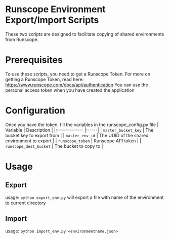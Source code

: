 # Runscope Environment Export/Import Scripts

These two scripts are designed to facilitate copying of shared environments from Runscope.

# Prerequisites
To use these scripts, you need to get a Runscope Token.
For more on getting a Runscope Token, read here: https://www.runscope.com/docs/api/authentication 
You can use the personal access token when you have created the application

# Configuration
Once you have the token, fill the variables in the runscope_config.py file
| Variable        | Description  |
|:------------- |:-----|
| ```master_bucket_key``` | The bucket key to export from |
| ```master_env_id``` | The UUID of the shared environment to export |
| ```runscope_token``` | Runscope API token |
| ```runscope_dest_bucket``` | The bucket to copy to |

# Usage

## Export
usage: `python export_env.py`
will export a file with name of the environment to current directory

## Import
usage: `python import_env.py <environmentname.json>`
